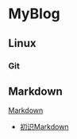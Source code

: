 # MyBlog
## Linux
### Git
## Markdown
[Markdown](./Markdown)
  * [初识Markdown](./Markdown/2019-08-25-Markdown学习笔记.md)

